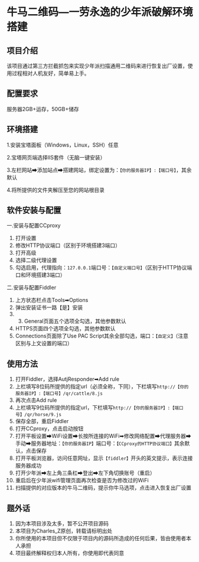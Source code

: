 # 牛马二维码—一劳永逸的少年派破解环境搭建

## 项目介绍

该项目通过第三方拦截抓包来实现少年派扫描通用二维码来进行恢复出厂设置，使用过程相对人机友好，简单易上手。

## 配置要求

服务器2GB+运存，50GB+储存

## 环境搭建

1.安装宝塔面板（Windows，Linux，SSH）任意

2.宝塔网页端选择IIS套件（无脑一键安装）

3.左栏网站➡添加站点➡搭建网站，绑定设置为：`【你的服务器IP】:【端口号】`，其余默认

4.将所提供的文件夹解压至您的网站根目录

## 软件安装与配置

一.安装与配置CCproxy

1. 打开设置
2. 修改HTTP协议端口（区别于环境搭建3端口）
3. 打开高级
4. 选择二级代理设置
5. 勾选启用，代理指向：`127.0.0.1`端口号：`【自定义端口号】`（区别于HTTP协议端口和环境搭建3端口）

二.安装与配置Fiddler

1. 上方状态栏点击Tools➡Options
2. 弹出安装证书一路【是】安装
3. 3. General页面五个选项全勾选，其他参数默认
4. HTTPS页面四个选项全勾选，其他参数默认
5. Connections页面除了Use PAC Script其余全部勾选，端口：`【自定义】`（注意区别与上文设置的端口）

## 使用方法

1. 打开Fiddler，选择AutjResponder➡Add rule
2. 上栏填写8位码所提供的指定url（必须全称，下同），下栏填写`http://【你的服务器IP】:【端口号】/qr/cattle/8.js`
3. 再次点击Add rule
4. 上栏填写9位码所提供的指定url，下栏填写`http://【你的服务器IP】:【端口号】/qr/horse/9.js`
5. 保存全部，重启Fiddler
6. 打开CCproxy，点击启动按钮
7. 打开平板设置➡WiFi设置➡长按所连接的WiFi➡修改网络配置➡代理服务器➡手动➡服务器地址：`【你的服务器IP】`端口号：`【CCproxy的HTTP协议端口】`其余默认，点击保存
8. 打开平板浏览器，访问任意网址，显示`【fiddler】`开头的英文提示，表示连接服务器成功
9. 打开少年派➡左上角三条杠➡登出➡左下角切换账号（重启）
10. 重启后在少年派wifi管理页面再次检查是否为修改过的WiFi
11. 扫描提供的对应版本的牛马二维码，提示你牛马选项，点击进入恢复出厂设置

## 题外话

1. 因为本项目涉及太多，暂不公开项目源码
2. 本项目为Charles_Z原创，转载请标明出处
3. 你所使用的本项目但不仅限于项目内的源码所造成的任何后果，皆由使用者本人承担
4. 项目最终解释权归本人所有，你使用即代表同意

